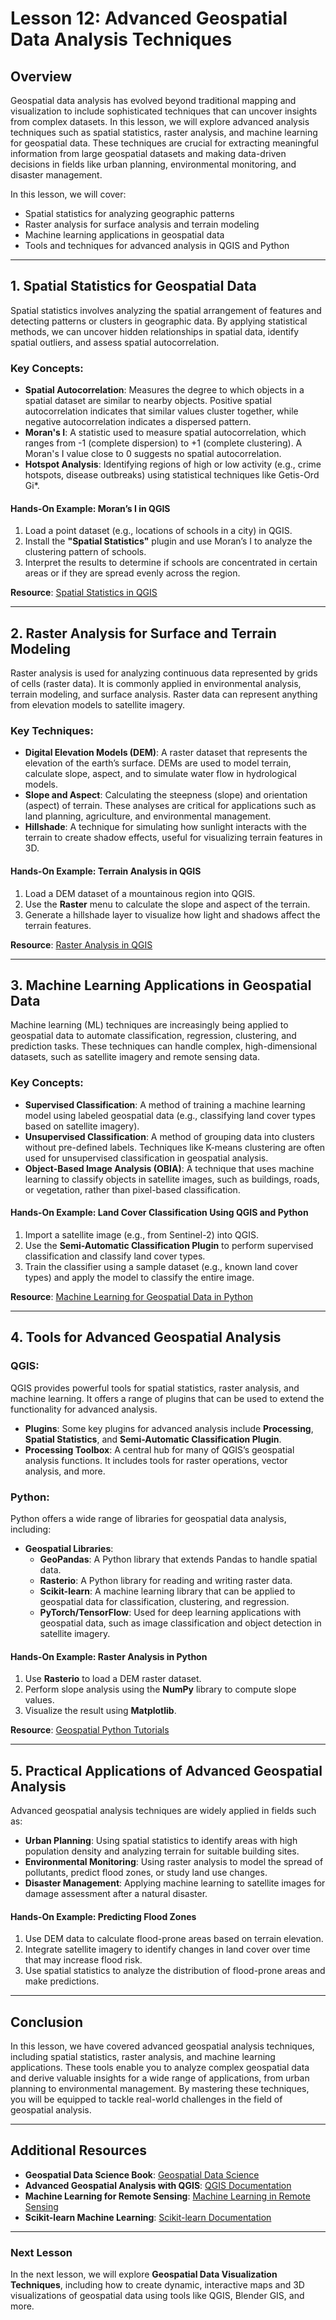 # Lesson 12: Advanced Geospatial Data Analysis Techniques

## Overview

Geospatial data analysis has evolved beyond traditional mapping and visualization to include sophisticated techniques that can uncover insights from complex datasets. In this lesson, we will explore advanced analysis techniques such as spatial statistics, raster analysis, and machine learning for geospatial data. These techniques are crucial for extracting meaningful information from large geospatial datasets and making data-driven decisions in fields like urban planning, environmental monitoring, and disaster management.

In this lesson, we will cover:
- Spatial statistics for analyzing geographic patterns
- Raster analysis for surface analysis and terrain modeling
- Machine learning applications in geospatial data
- Tools and techniques for advanced analysis in QGIS and Python

---

## 1. Spatial Statistics for Geospatial Data

Spatial statistics involves analyzing the spatial arrangement of features and detecting patterns or clusters in geographic data. By applying statistical methods, we can uncover hidden relationships in spatial data, identify spatial outliers, and assess spatial autocorrelation.

### Key Concepts:
- **Spatial Autocorrelation**: Measures the degree to which objects in a spatial dataset are similar to nearby objects. Positive spatial autocorrelation indicates that similar values cluster together, while negative autocorrelation indicates a dispersed pattern.
- **Moran's I**: A statistic used to measure spatial autocorrelation, which ranges from -1 (complete dispersion) to +1 (complete clustering). A Moran's I value close to 0 suggests no spatial autocorrelation.
- **Hotspot Analysis**: Identifying regions of high or low activity (e.g., crime hotspots, disease outbreaks) using statistical techniques like Getis-Ord Gi*.

#### Hands-On Example: Moran’s I in QGIS
1. Load a point dataset (e.g., locations of schools in a city) in QGIS.
2. Install the **"Spatial Statistics"** plugin and use Moran’s I to analyze the clustering pattern of schools.
3. Interpret the results to determine if schools are concentrated in certain areas or if they are spread evenly across the region.

**Resource**: [Spatial Statistics in QGIS](https://docs.qgis.org/latest/en/docs/user_manual/analysis/vector_analysis.html#spatial-statistics)

---

## 2. Raster Analysis for Surface and Terrain Modeling

Raster analysis is used for analyzing continuous data represented by grids of cells (raster data). It is commonly applied in environmental analysis, terrain modeling, and surface analysis. Raster data can represent anything from elevation models to satellite imagery.

### Key Techniques:
- **Digital Elevation Models (DEM)**: A raster dataset that represents the elevation of the earth’s surface. DEMs are used to model terrain, calculate slope, aspect, and to simulate water flow in hydrological models.
- **Slope and Aspect**: Calculating the steepness (slope) and orientation (aspect) of terrain. These analyses are critical for applications such as land planning, agriculture, and environmental management.
- **Hillshade**: A technique for simulating how sunlight interacts with the terrain to create shadow effects, useful for visualizing terrain features in 3D.

#### Hands-On Example: Terrain Analysis in QGIS
1. Load a DEM dataset of a mountainous region into QGIS.
2. Use the **Raster** menu to calculate the slope and aspect of the terrain.
3. Generate a hillshade layer to visualize how light and shadows affect the terrain features.

**Resource**: [Raster Analysis in QGIS](https://docs.qgis.org/latest/en/docs/user_manual/processing_algs/qgis/raster.html)

---

## 3. Machine Learning Applications in Geospatial Data

Machine learning (ML) techniques are increasingly being applied to geospatial data to automate classification, regression, clustering, and prediction tasks. These techniques can handle complex, high-dimensional datasets, such as satellite imagery and remote sensing data.

### Key Concepts:
- **Supervised Classification**: A method of training a machine learning model using labeled geospatial data (e.g., classifying land cover types based on satellite imagery).
- **Unsupervised Classification**: A method of grouping data into clusters without pre-defined labels. Techniques like K-means clustering are often used for unsupervised classification in geospatial analysis.
- **Object-Based Image Analysis (OBIA)**: A technique that uses machine learning to classify objects in satellite images, such as buildings, roads, or vegetation, rather than pixel-based classification.

#### Hands-On Example: Land Cover Classification Using QGIS and Python
1. Import a satellite image (e.g., from Sentinel-2) into QGIS.
2. Use the **Semi-Automatic Classification Plugin** to perform supervised classification and classify land cover types.
3. Train the classifier using a sample dataset (e.g., known land cover types) and apply the model to classify the entire image.

**Resource**: [Machine Learning for Geospatial Data in Python](https://scikit-learn.org/stable/modules/generated/sklearn.ensemble.RandomForestClassifier.html)

---

## 4. Tools for Advanced Geospatial Analysis

### QGIS:
QGIS provides powerful tools for spatial statistics, raster analysis, and machine learning. It offers a range of plugins that can be used to extend the functionality for advanced analysis.
- **Plugins**: Some key plugins for advanced analysis include **Processing**, **Spatial Statistics**, and **Semi-Automatic Classification Plugin**.
- **Processing Toolbox**: A central hub for many of QGIS’s geospatial analysis functions. It includes tools for raster operations, vector analysis, and more.

### Python:
Python offers a wide range of libraries for geospatial data analysis, including:
- **Geospatial Libraries**:
  - **GeoPandas**: A Python library that extends Pandas to handle spatial data.
  - **Rasterio**: A Python library for reading and writing raster data.
  - **Scikit-learn**: A machine learning library that can be applied to geospatial data for classification, clustering, and regression.
  - **PyTorch/TensorFlow**: Used for deep learning applications with geospatial data, such as image classification and object detection in satellite imagery.

#### Hands-On Example: Raster Analysis in Python
1. Use **Rasterio** to load a DEM raster dataset.
2. Perform slope analysis using the **NumPy** library to compute slope values.
3. Visualize the result using **Matplotlib**.

**Resource**: [Geospatial Python Tutorials](https://realpython.com/tutorials/geospatial/)

---

## 5. Practical Applications of Advanced Geospatial Analysis

Advanced geospatial analysis techniques are widely applied in fields such as:
- **Urban Planning**: Using spatial statistics to identify areas with high population density and analyzing terrain for suitable building sites.
- **Environmental Monitoring**: Using raster analysis to model the spread of pollutants, predict flood zones, or study land use changes.
- **Disaster Management**: Applying machine learning to satellite images for damage assessment after a natural disaster.

#### Hands-On Example: Predicting Flood Zones
1. Use DEM data to calculate flood-prone areas based on terrain elevation.
2. Integrate satellite imagery to identify changes in land cover over time that may increase flood risk.
3. Use spatial statistics to analyze the distribution of flood-prone areas and make predictions.

---

## Conclusion

In this lesson, we have covered advanced geospatial analysis techniques, including spatial statistics, raster analysis, and machine learning applications. These tools enable you to analyze complex geospatial data and derive valuable insights for a wide range of applications, from urban planning to environmental management. By mastering these techniques, you will be equipped to tackle real-world challenges in the field of geospatial analysis.

---

## Additional Resources

- **Geospatial Data Science Book**: [Geospatial Data Science](https://geospatialdatascience.com/)
- **Advanced Geospatial Analysis with QGIS**: [QGIS Documentation](https://docs.qgis.org/latest/en/docs/user_manual/)
- **Machine Learning for Remote Sensing**: [Machine Learning in Remote Sensing](https://www.springer.com/gp/book/9783030112281)
- **Scikit-learn Machine Learning**: [Scikit-learn Documentation](https://scikit-learn.org/stable/)

---

### Next Lesson

In the next lesson, we will explore **Geospatial Data Visualization Techniques**, including how to create dynamic, interactive maps and 3D visualizations of geospatial data using tools like QGIS, Blender GIS, and more.

